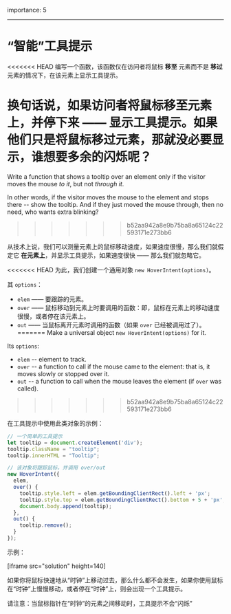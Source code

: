 importance: 5

---

# “智能”工具提示

<<<<<<< HEAD
编写一个函数，该函数仅在访问者将鼠标 **移至** 元素而不是 **移过** 元素的情况下，在该元素上显示工具提示。

换句话说，如果访问者将鼠标移至元素上，并停下来 —— 显示工具提示。如果他们只是将鼠标移过元素，那就没必要显示，谁想要多余的闪烁呢？
=======
Write a function that shows a tooltip over an element only if the visitor moves the mouse *to it*, but not *through it*.

In other words, if the visitor moves the mouse to the element and stops there -- show the tooltip. And if they just moved the mouse through, then no need, who wants extra blinking?
>>>>>>> b52aa942a8e9b75ba8a65124c22593171e273bb6

从技术上说，我们可以测量元素上的鼠标移动速度，如果速度很慢，那么我们就假定它 **在元素上**，并显示工具提示，如果速度很快 —— 那么我们就忽略它。

<<<<<<< HEAD
为此，我们创建一个通用对象 `new HoverIntent(options)`。

其 `options`：
- `elem` —— 要跟踪的元素。
- `over` —— 鼠标移动到元素上时要调用的函数：即，鼠标在元素上的移动速度很慢，或者停在该元素上。
- `out` —— 当鼠标离开元素时调用的函数（如果 `over` 已经被调用过了）。
=======
Make a universal object `new HoverIntent(options)` for it.

Its `options`:
- `elem` -- element to track.
- `over` -- a function to call if the mouse came to the element: that is, it moves slowly or stopped over it.
- `out` -- a function to call when the mouse leaves the element (if `over` was called).
>>>>>>> b52aa942a8e9b75ba8a65124c22593171e273bb6

在工具提示中使用此类对象的示例：

```js
// 一个简单的工具提示
let tooltip = document.createElement('div');
tooltip.className = "tooltip";
tooltip.innerHTML = "Tooltip";

// 该对象将跟踪鼠标，并调用 over/out
new HoverIntent({
  elem,
  over() {
    tooltip.style.left = elem.getBoundingClientRect().left + 'px';
    tooltip.style.top = elem.getBoundingClientRect().bottom + 5 + 'px';
    document.body.append(tooltip);
  },
  out() {
    tooltip.remove();
  }
});
```

示例：

[iframe src="solution" height=140]

如果你将鼠标快速地从“时钟”上移动过去，那么什么都不会发生，如果你使用鼠标在“时钟”上慢慢移动，或者停在“时钟”上，则会出现一个工具提示。

请注意：当鼠标指针在“时钟”的元素之间移动时，工具提示不会“闪烁”
